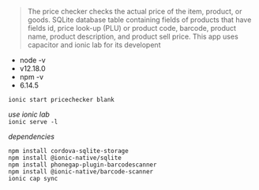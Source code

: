 > The price checker checks the actual price of the item, product, or goods. SQLite database table containing fields of products that have fields id, price look-up (PLU) or product code, barcode, product name, product description, and product sell price. 
> This app uses capacitor and ionic lab for its developent

- node -v
- v12.18.0
- npm -v
- 6.14.5


`ionic start pricechecker blank` <br>

*use ionic lab*  
`ionic serve -l`

*dependencies*

`npm install cordova-sqlite-storage` <br>
`npm install @ionic-native/sqlite`<br>
`npm install phonegap-plugin-barcodescanner` <br>
`npm install @ionic-native/barcode-scanner`<br>
`ionic cap sync`